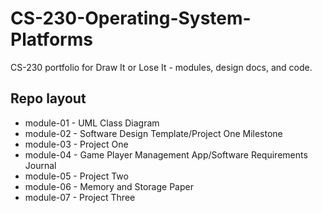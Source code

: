 # CS-230-Operating-System-Platforms

CS-230 portfolio for Draw It or Lose It - modules, design docs, and code.

## Repo layout
- module-01 - UML Class Diagram
- module-02 - Software Design Template/Project One Milestone
- module-03 - Project One
- module-04 - Game Player Management App/Software Requirements Journal
- module-05 - Project Two
- module-06 - Memory and Storage Paper
- module-07 - Project Three

